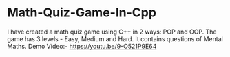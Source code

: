 # Math-Quiz-Game-In-Cpp
I have created a math quiz game using C++ in 2 ways: POP and OOP. The game has 3 levels - Easy, Medium and Hard. It contains questions of Mental Maths.
Demo Video:- https://youtu.be/9-O521P9E64
